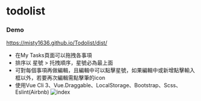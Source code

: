 # todolist
### Demo
https://misty1636.github.io/Todolist/dist/

+ 在My Tasks頁面可以拖拽各事項
+ 排序以 星號 > 托拽順序，星號必為最上面
+ 可對每個事項再做編輯，且編輯中可以點擊星號，如果編輯中或新增點擊輸入框以外，若要再次編輯需點擊筆的icon
+ 使用Vue Cli 3、Vue.Draggable、LocalStorage、Bootstrap、Scss、Eslint(Airbnb)
![index](https://user-images.githubusercontent.com/47848363/58195169-f32ca100-7cf9-11e9-861e-1f38e34648ed.png)
